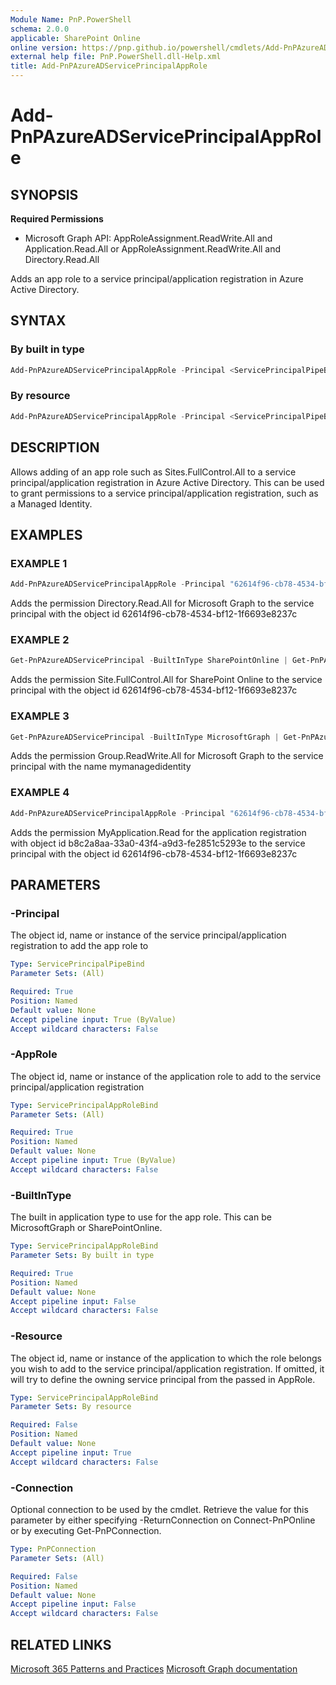 ```yaml
---
Module Name: PnP.PowerShell
schema: 2.0.0
applicable: SharePoint Online
online version: https://pnp.github.io/powershell/cmdlets/Add-PnPAzureADServicePrincipalAppRole.html
external help file: PnP.PowerShell.dll-Help.xml
title: Add-PnPAzureADServicePrincipalAppRole
---
```

  
# Add-PnPAzureADServicePrincipalAppRole

## SYNOPSIS

**Required Permissions**

  *  Microsoft Graph API: AppRoleAssignment.ReadWrite.All and Application.Read.All or AppRoleAssignment.ReadWrite.All and Directory.Read.All

Adds an app role to a service principal/application registration in Azure Active Directory.

## SYNTAX

### By built in type

```powershell
Add-PnPAzureADServicePrincipalAppRole -Principal <ServicePrincipalPipeBind> -AppRole <ServicePrincipalAppRoleBind> -BuiltInType <ServicePrincipalBuiltInType> [-Connection <PnPConnection>]
```

### By resource 

```powershell
Add-PnPAzureADServicePrincipalAppRole -Principal <ServicePrincipalPipeBind> -AppRole <ServicePrincipalAppRoleBind> -Resource <ServicePrincipalPipeBind> [-Connection <PnPConnection>]
```

## DESCRIPTION

Allows adding of an app role such as Sites.FullControl.All to a service principal/application registration in Azure Active Directory. This can be used to grant permissions to a service principal/application registration, such as a Managed Identity.

## EXAMPLES

### EXAMPLE 1
```powershell
Add-PnPAzureADServicePrincipalAppRole -Principal "62614f96-cb78-4534-bf12-1f6693e8237c" -AppRole "Directory.Read.All" -BuiltInType MicrosoftGraph
```

Adds the permission Directory.Read.All for Microsoft Graph to the service principal with the object id 62614f96-cb78-4534-bf12-1f6693e8237c

### EXAMPLE 2
```powershell
Get-PnPAzureADServicePrincipal -BuiltInType SharePointOnline | Get-PnPAzureADServicePrincipalAvailableAppRole -Identity "Sites.FullControl.All" | Add-PnPAzureADServicePrincipalAppRole -Principal "62614f96-cb78-4534-bf12-1f6693e8237c"
```

Adds the permission Site.FullControl.All for SharePoint Online to the service principal with the object id 62614f96-cb78-4534-bf12-1f6693e8237c

### EXAMPLE 3
```powershell
Get-PnPAzureADServicePrincipal -BuiltInType MicrosoftGraph | Get-PnPAzureADServicePrincipalAvailableAppRole -Identity "Group.ReadWrite.All" | Add-PnPAzureADServicePrincipalAppRole -Principal "mymanagedidentity"
```

Adds the permission Group.ReadWrite.All for Microsoft Graph to the service principal with the name mymanagedidentity

### EXAMPLE 4
```powershell
Add-PnPAzureADServicePrincipalAppRole -Principal "62614f96-cb78-4534-bf12-1f6693e8237c" -AppRole "MyApplication.Read" -Resource "b8c2a8aa-33a0-43f4-a9d3-fe2851c5293e"
```

Adds the permission MyApplication.Read for the application registration with object id b8c2a8aa-33a0-43f4-a9d3-fe2851c5293e to the service principal with the object id 62614f96-cb78-4534-bf12-1f6693e8237c

## PARAMETERS

### -Principal
The object id, name or instance of the service principal/application registration to add the app role to

```yaml
Type: ServicePrincipalPipeBind
Parameter Sets: (All)

Required: True
Position: Named
Default value: None
Accept pipeline input: True (ByValue)
Accept wildcard characters: False
```

### -AppRole
The object id, name or instance of the application role to add to the service principal/application registration

```yaml
Type: ServicePrincipalAppRoleBind
Parameter Sets: (All)

Required: True
Position: Named
Default value: None
Accept pipeline input: True (ByValue)
Accept wildcard characters: False
```

### -BuiltInType
The built in application type to use for the app role. This can be MicrosoftGraph or SharePointOnline.

```yaml
Type: ServicePrincipalAppRoleBind
Parameter Sets: By built in type

Required: True
Position: Named
Default value: None
Accept pipeline input: False
Accept wildcard characters: False
```

### -Resource
The object id, name or instance of the application to which the role belongs you wish to add to the service principal/application registration. If omitted, it will try to define the owning service principal from the passed in AppRole.

```yaml
Type: ServicePrincipalAppRoleBind
Parameter Sets: By resource

Required: False
Position: Named
Default value: None
Accept pipeline input: True
Accept wildcard characters: False
```

### -Connection
Optional connection to be used by the cmdlet. Retrieve the value for this parameter by either specifying -ReturnConnection on Connect-PnPOnline or by executing Get-PnPConnection.

```yaml
Type: PnPConnection
Parameter Sets: (All)

Required: False
Position: Named
Default value: None
Accept pipeline input: False
Accept wildcard characters: False
```

## RELATED LINKS

[Microsoft 365 Patterns and Practices](https://aka.ms/m365pnp)
[Microsoft Graph documentation](https://learn.microsoft.com/graph/api/serviceprincipal-post-approleassignments)